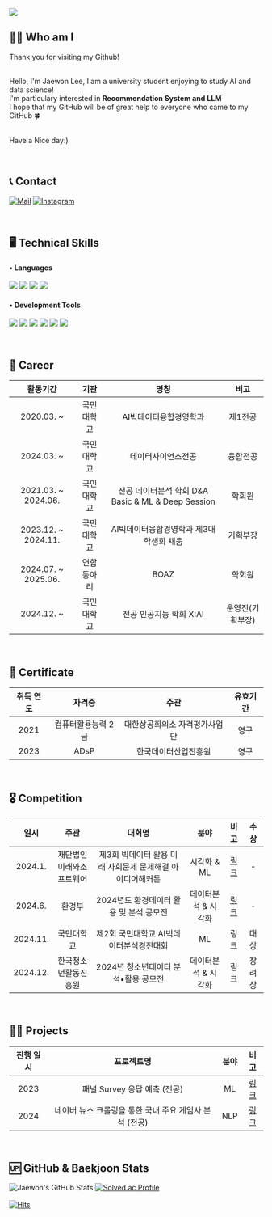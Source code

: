 ![](https://capsule-render.vercel.app/api?type=waving&color=auto&height=150&section=header&fontSize=60&animation=twinkling&text=Welcome👦&desc=This%20is%20Jaewon's%20Github!&descSize=30&fontColor=ffffff&fontAlignY=30)

## 🙇‍♂️ Who am I
Thank you for visiting my Github!<br/><br/>

Hello, I'm Jaewon Lee, I am a university student enjoying to study AI and data science!<br/>
I'm particulary interested in **Recommendation System and LLM**<br/>
I hope that my GitHub will be of great help to everyone who came to my GitHub 🍀<br/><br/>

Have a Nice day:)


<br/>

## 📞 Contact 
[![Mail](https://img.shields.io/badge/wodnjsdl0123@kookmin.ac.kr-e10915?style=flat-square&logo=Gmail&logoColor=white)](wodnjsdl0123@kookmin.ac.kr)
[![Instagram](https://img.shields.io/badge/Instagram-dd2a7b?style=flat-square&logo=Instagram&logoColor=white)](https://www.instagram.com/jaewon1634/) 

<br/>

## 🖥️ Technical Skills 
#### • Languages 
<img src="https://img.shields.io/badge/Python-3776AB?style=flat-square&logo=Python&logoColor=white"/> <img src="https://img.shields.io/badge/Scikit--learn-F7931E?style=flat-square&logo=scikit-learn&logoColor=white"/>
<img src="https://img.shields.io/badge/Pytorch-EE4C2C?style=flat-square&logo=Pytorch&logoColor=white"/> <img src="https://img.shields.io/badge/Java-007396?style=flat-square&logo=OpenJDK&logoColor=white"/>



#### • Development Tools
<img src="https://img.shields.io/badge/Jupyter-F37626?style=flat-square&logo=Jupyter&logoColor=white"/> <img src="https://img.shields.io/badge/Anaconda-44A833?style=flat-square&logo=Anaconda&logoColor=white"/>  <img src="https://img.shields.io/badge/Google Colab-F9AB00?style=flat-square&logo=Google Colab&logoColor=white"/> <img src="https://img.shields.io/badge/MySQL-4479A1?style=flat-square&logo=MySQL&logoColor=white"/>  <img src="https://img.shields.io/badge/Tableau-E97627?style=flat-square&logo=Tableau&logoColor=white"/> <img src="https://img.shields.io/badge/VSCode-007ACC?style=flat-square&logo=visualstudiocode&logoColor=white"/>


<br/>

## 👔 Career 
| 활동기간 | 기관 | 명칭 | 비고 |
| :------: | :------: | :------: | :------: |
| 2020.03. ~ | 국민대학교 | AI빅데이터융합경영학과 | 제1전공 | 재학 |
| 2024.03. ~ | 국민대학교 | 데이터사이언스전공 | 융합전공 | 재학 |
| 2021.03. ~ 2024.06. | 국민대학교 | 전공 데이터분석 학회 D&A Basic & ML & Deep Session | 학회원 | 수료 |
| 2023.12. ~ 2024.11. | 국민대학교 | AI빅데이터융합경영학과 제3대 학생회 채움 | 기획부장 | - |
| 2024.07. ~ 2025.06. | 연합동아리 | BOAZ | 학회원 | - |
| 2024.12. ~ | 국민대학교 | 전공 인공지능 학회 X:AI | 운영진(기획부장) | - |


<br/>

## 🪪 Certificate
|취득 연도|자격증|주관|유효기간|
| :------: | :------: | :------: | :------: |
| 2021 | 컴퓨터활용능력 2급 | 대한상공회의소 자격평가사업단 | 영구 |
| 2023 | ADsP | 한국데이터산업진흥원 | 영구 |

<br/>

## 🎖️ Competition
|일시|주관|대회명|분야|비고|수상|
|:------:|:------:|:------:|:------:|:------:|:------:|
|2024.1.|재단법인<br/>미래와소프트웨어|제3회 빅데이터 활용 미래 사회문제 문제해결 아이디어해커톤|시각화 & ML|[링크](https://github.com/Jaewon1634/Maintenance-bill_prediction)|-|
|2024.6.|환경부|2024년도 환경데이터 활용 및 분석 공모전|데이터분석 & 시각화|[링크](https://github.com/Jaewon1634/fine-dust_solving)|-|
|2024.11.|국민대학교|제2회 국민대학교 AI빅데이터분석경진대회|ML|링크|대상|
|2024.12.|한국청소년활동진흥원|2024년 청소년데이터 분석•활용 공모전|데이터분석 & 시각화|링크|장려상|



<br/>

## 👨‍💻 Projects
|진행 일시|프로젝트명|분야|비고|
|:------:|:------:|:------:|:------:|
|2023|패널 Survey 응답 예측 (전공)|ML|[링크](https://github.com/Jaewon1634/panel_survey_prediction)|
|2024|네이버 뉴스 크롤링을 통한 국내 주요 게임사 분석 (전공)|NLP|[링크](https://github.com/Jaewon1634/Game_Company_Analysis.github.io)|

<br/>

## 🆙 GitHub & Baekjoon Stats
![Jaewon's GitHub Stats](https://github-readme-stats.vercel.app/api?username=Jaewon1634&show_icons=true&theme=swift) [![Solved.ac Profile](http://mazassumnida.wtf/api/v2/generate_badge?boj=wodnjsdl0123)](https://solved.ac/wodnjsdl0123/)
<br/>
<br/>
[![Hits](https://hits.seeyoufarm.com/api/count/incr/badge.svg?url=https://github.com/Jaewon1634%2Fgjbae1212%2Fhit-counter)](https://hits.seeyoufarm.com) 
